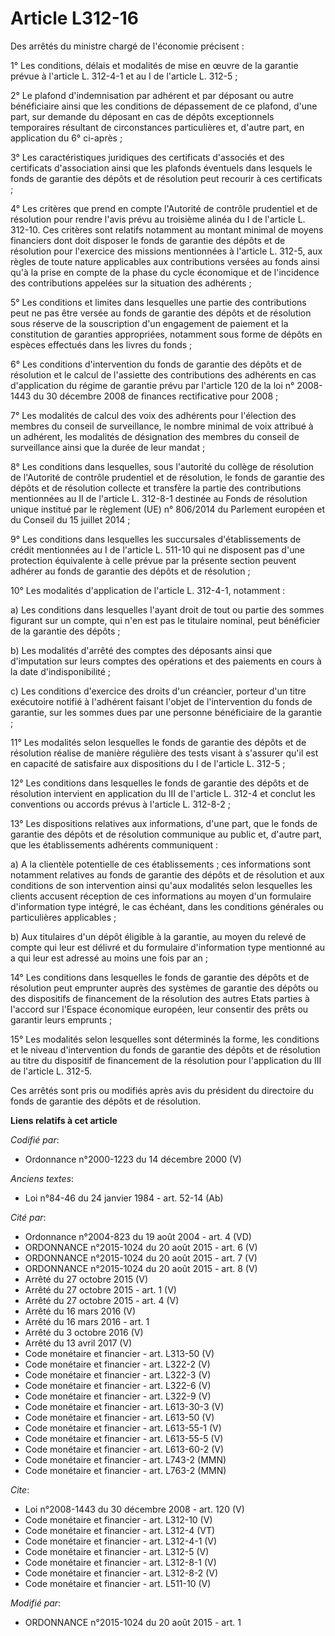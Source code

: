 # Article L312-16

Des arrêtés du ministre chargé de l'économie précisent : 

1° Les conditions, délais et modalités de mise en œuvre de la garantie prévue à l'article L. 312-4-1 et au I de l'article L.
312-5 ; 

2° Le plafond d'indemnisation par adhérent et par déposant ou autre bénéficiaire ainsi que les conditions de dépassement de
ce plafond, d'une part, sur demande du déposant en cas de dépôts exceptionnels temporaires résultant de circonstances
particulières et, d'autre part, en application du 6° ci-après ; 

3° Les caractéristiques juridiques des certificats d'associés et des certificats d'association ainsi que les plafonds
éventuels dans lesquels le fonds de garantie des dépôts et de résolution peut recourir à ces certificats ; 

4° Les critères que prend en compte l'Autorité de contrôle prudentiel et de résolution pour rendre l'avis prévu au troisième
alinéa du I de l'article L. 312-10. Ces critères sont relatifs notamment au montant minimal de moyens financiers dont doit
disposer le fonds de garantie des dépôts et de résolution pour l'exercice des missions mentionnées à l'article L. 312-5, aux
règles de toute nature applicables aux contributions versées au fonds ainsi qu'à la prise en compte de la phase du cycle
économique et de l'incidence des contributions appelées sur la situation des adhérents ; 

5° Les conditions et limites dans lesquelles une partie des contributions peut ne pas être versée au fonds de garantie des
dépôts et de résolution sous réserve de la souscription d'un engagement de paiement et la constitution de garanties
appropriées, notamment sous forme de dépôts en espèces effectués dans les livres du fonds ; 

6° Les conditions d'intervention du fonds de garantie des dépôts et de résolution et le calcul de l'assiette des
contributions des adhérents en cas d'application du régime de garantie prévu par l'article 120 de la loi n° 2008-1443 du 30
décembre 2008 de finances rectificative pour 2008 ; 

7° Les modalités de calcul des voix des adhérents pour l'élection des membres du conseil de surveillance, le nombre minimal
de voix attribué à un adhérent, les modalités de désignation des membres du conseil de surveillance ainsi que la durée de
leur mandat ; 

8° Les conditions dans lesquelles, sous l'autorité du collège de résolution de l'Autorité de contrôle prudentiel et de
résolution, le fonds de garantie des dépôts et de résolution collecte et transfère la partie des contributions mentionnées au
II de l'article L. 312-8-1 destinée au Fonds de résolution unique institué par le règlement (UE) n° 806/2014 du Parlement
européen et du Conseil du 15 juillet 2014 ; 

9° Les conditions dans lesquelles les succursales d'établissements de crédit mentionnées au I de l'article L. 511-10 qui ne
disposent pas d'une protection équivalente à celle prévue par la présente section peuvent adhérer au fonds de garantie des
dépôts et de résolution ; 

10° Les modalités d'application de l'article L. 312-4-1, notamment : 

a) Les conditions dans lesquelles l'ayant droit de tout ou partie des sommes figurant sur un compte, qui n'en est pas le
titulaire nominal, peut bénéficier de la garantie des dépôts ; 

b) Les modalités d'arrêté des comptes des déposants ainsi que d'imputation sur leurs comptes des opérations et des paiements
en cours à la date d'indisponibilité ; 

c) Les conditions d'exercice des droits d'un créancier, porteur d'un titre exécutoire notifié à l'adhérent faisant l'objet de
l'intervention du fonds de garantie, sur les sommes dues par une personne bénéficiaire de la garantie ; 

11° Les modalités selon lesquelles le fonds de garantie des dépôts et de résolution réalise de manière régulière des tests
visant à s'assurer qu'il est en capacité de satisfaire aux dispositions du I de l'article L. 312-5 ; 

12° Les conditions dans lesquelles le fonds de garantie des dépôts et de résolution intervient en application du III de
l'article L. 312-4 et conclut les conventions ou accords prévus à l'article L. 312-8-2 ; 

13° Les dispositions relatives aux informations, d'une part, que le fonds de garantie des dépôts et de résolution communique
au public et, d'autre part, que les établissements adhérents communiquent : 

a) A la clientèle potentielle de ces établissements ; ces informations sont notamment relatives au fonds de garantie des
dépôts et de résolution et aux conditions de son intervention ainsi qu'aux modalités selon lesquelles les clients accusent
réception de ces informations au moyen d'un formulaire d'information type intégré, le cas échéant, dans les conditions
générales ou particulières applicables ; 

b) Aux titulaires d'un dépôt éligible à la garantie, au moyen du relevé de compte qui leur est délivré et du formulaire
d'information type mentionné au a qui leur est adressé au moins une fois par an ; 

14° Les conditions dans lesquelles le fonds de garantie des dépôts et de résolution peut emprunter auprès des systèmes de
garantie des dépôts ou des dispositifs de financement de la résolution des autres Etats parties à l'accord sur l'Espace
économique européen, leur consentir des prêts ou garantir leurs emprunts ; 

15° Les modalités selon lesquelles sont déterminés la forme, les conditions et le niveau d'intervention du fonds de garantie
des dépôts et de résolution au titre du dispositif de financement de la résolution pour l'application du III de l'article L.
312-5. 

Ces arrêtés sont pris ou modifiés après avis du président du directoire du fonds de garantie des dépôts et de résolution.

**Liens relatifs à cet article**

_Codifié par_:

  - Ordonnance n°2000-1223 du 14 décembre 2000 (V)

_Anciens textes_:

  - Loi n°84-46 du 24 janvier 1984 - art. 52-14 (Ab)

_Cité par_:

  - Ordonnance n°2004-823 du 19 août 2004 - art. 4 (VD)
  - ORDONNANCE n°2015-1024 du 20 août 2015 - art. 6 (V)
  - ORDONNANCE n°2015-1024 du 20 août 2015 - art. 7 (V)
  - ORDONNANCE n°2015-1024 du 20 août 2015 - art. 8 (V)
  - Arrêté du 27 octobre 2015 (V)
  - Arrêté du 27 octobre 2015 - art. 1 (V)
  - Arrêté du 27 octobre 2015 - art. 4 (V)
  - Arrêté du 16 mars 2016 (V)
  - Arrêté du 16 mars 2016 - art. 1
  - Arrêté du 3 octobre 2016 (V)
  - Arrêté du 13 avril 2017 (V)
  - Code monétaire et financier - art. L313-50 (V)
  - Code monétaire et financier - art. L322-2 (V)
  - Code monétaire et financier - art. L322-3 (V)
  - Code monétaire et financier - art. L322-6 (V)
  - Code monétaire et financier - art. L322-9 (V)
  - Code monétaire et financier - art. L613-30-3 (V)
  - Code monétaire et financier - art. L613-50 (V)
  - Code monétaire et financier - art. L613-55-1 (V)
  - Code monétaire et financier - art. L613-55-5 (V)
  - Code monétaire et financier - art. L613-60-2 (V)
  - Code monétaire et financier - art. L743-2 (MMN)
  - Code monétaire et financier - art. L763-2 (MMN)

_Cite_:

  - Loi n°2008-1443 du 30 décembre 2008 - art. 120 (V)
  - Code monétaire et financier - art. L312-10 (V)
  - Code monétaire et financier - art. L312-4 (VT)
  - Code monétaire et financier - art. L312-4-1 (V)
  - Code monétaire et financier - art. L312-5 (V)
  - Code monétaire et financier - art. L312-8-1 (V)
  - Code monétaire et financier - art. L312-8-2 (V)
  - Code monétaire et financier - art. L511-10 (V)

_Modifié par_:

  - ORDONNANCE n°2015-1024 du 20 août 2015 - art. 1
